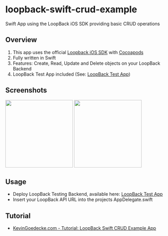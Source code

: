 # loopback-swift-crud-example
Swift App using the LoopBack iOS SDK providing basic CRUD operations

## Overview
1. This app uses the official [Loopback iOS SDK](https://github.com/strongloop/loopback-sdk-ios) with [Cocoapods](https://cocoapods.org/)
2. Fully written in Swift
3. Features: Create, Read, Update and Delete objects on your LoopBack Backend
4. LoopBack Test App included (See: [LoopBack Test App](https://github.com/kgoedecke/loopback-swift-crud-example/tree/master/loopback-swift-crud-example-tests/server))

## Screenshots
<img src="https://cloud.githubusercontent.com/assets/5519740/12044549/93e4dd12-ae93-11e5-8d68-b6fcb8feaf7b.jpg" width="210">
<img src="https://cloud.githubusercontent.com/assets/5519740/12044551/97ba28a2-ae93-11e5-9139-fe1ae5ff5c9b.jpg" width="210">

## Usage
- Deploy LoopBack Testing Backend, available here: [LoopBack Test App](https://github.com/kgoedecke/loopback-swift-crud-example/tree/master/loopback-swift-crud-example-tests/server)
- Insert your LoopBack API URL into the projects AppDelegate.swift

## Tutorial
- [KevinGoedecke.com - Tutorial: LoopBack Swift CRUD Example App](http://kevingoedecke.com/2015/12/29/loopback-swift-example-crud-app/)
